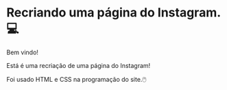 # Recriando uma página do Instagram. :computer:

Bem vindo! 

Está é uma recriação de uma página do Instagram!


Foi usado HTML e CSS na programação do site.:computer_mouse:
